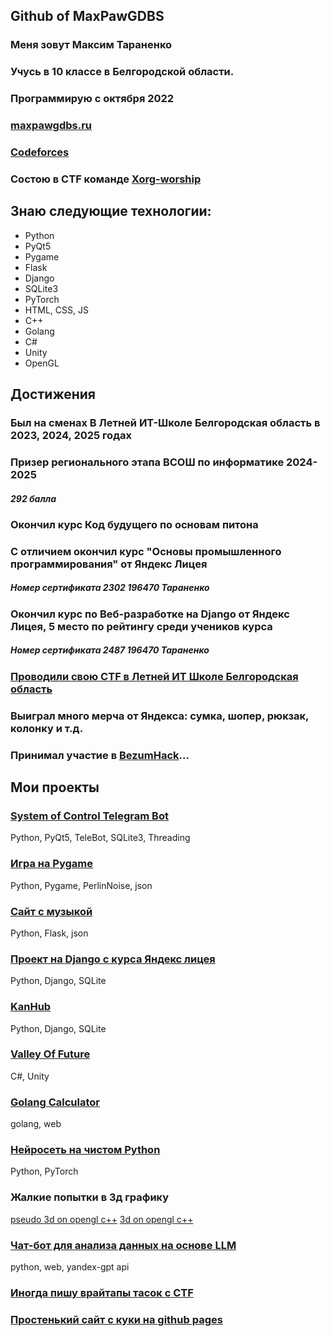 ## Github of MaxPawGDBS
### Меня зовут Максим Тараненко
### Учусь в 10 классе в Белгородской области. 
### Программирую с октября 2022
### [maxpawgdbs.ru](https://maxpawgdbs.ru)
### [Codeforces](https://codeforces.com/profile/maxpawgdbs)
### Состою в CTF команде [Xorg-worship](https://ctftime.org/team/365955)
## Знаю следующие технологии:
- Python
- PyQt5
- Pygame
- Flask
- Django
- SQLite3
- PyTorch
- HTML, CSS, JS
- C++
- Golang
- C#
- Unity
- OpenGL

## Достижения
### Был на сменах В Летней ИТ-Школе Белгородская область в 2023, 2024, 2025 годах
### Призер регионального этапа ВСОШ по информатике 2024-2025
##### 292 балла
### Окончил курс Код будущего по основам питона
### С отличием окончил курс "Основы промышленного программирования" от Яндекс Лицея 
##### Номер сертификата 2302 196470 Тараненко
### Окончил курс по Веб-разработке на Django от Яндекс Лицея, 5 место по рейтингу среди учеников курса
##### Номер сертификата 2487 196470 Тараненко
### [Проводили свою CTF в Летней ИТ Школе Белгородская область](https://vk.com/wall-73850005_18558)
### Выиграл много мерча от Яндекса: сумка, шопер, рюкзак, колонку и т.д.
### Принимал участие в [BezumHack](https://github.com/nais2008/bezumhack)...
## Мои проекты
### [System of Control Telegram Bot](https://github.com/maxpawgdbs/SCTB)
Python, PyQt5, TeleBot, SQLite3, Threading
### [Игра на Pygame](https://github.com/maxpawgdbs/project-pygame)
Python, Pygame, PerlinNoise, json
### [Сайт с музыкой](https://github.com/maxpawgdbs/project-flask)
Python, Flask, json
### [Проект на Django с курса Яндекс лицея](https://github.com/maxpawgdbs/yandex-django)
Python, Django, SQLite
### [KanHub](https://github.com/maxpawgdbs/kanhub)
Python, Django, SQLite
### [Valley Of Future](https://github.com/Remziz/Valley-of-Future)
C#, Unity
### [Golang Calculator](https://github.com/maxpawgdbs/yandex-go)
golang, web
### [Нейросеть на чистом Python](https://github.com/maxpawgdbs/no-module-heural-network)
Python, PyTorch
### Жалкие попытки в 3д графику
[pseudo 3d on opengl c++](https://github.com/maxpawgdbs/pseudo-3d)
[3d on opengl c++](https://github.com/maxpawgdbs/3d-opengl-0)
### [Чат-бот для анализа данных на основе LLM](https://github.com/maxpawgdbs/llm-it-school)
python, web, yandex-gpt api
### [Иногда пишу врайтапы тасок с CTF](https://github.com/maxpawgdbs/write-ups)
### [Простенький сайт с куки на github pages](https://github.com/maxpawgdbs/maxpawgdbs.github.io)
